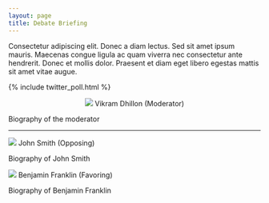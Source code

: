 ```yaml
---
layout: page
title: Debate Briefing
---
```


<div class="mod">
Consectetur adipiscing elit. Donec a diam lectus. Sed sit amet ipsum mauris. Maecenas congue
ligula ac quam viverra nec consectetur ante hendrerit. Donec et mollis dolor. Praesent et
diam eget libero egestas mattis sit amet vitae augue.
</div>

<!-- Embedding the twitter poll -->
{% include twitter_poll.html %}

<!-- Biographies for the mod and the speakers -->

<p style="text-align:center;">
<img src="http://www.placehold.it/70x70" />
<span> Vikram Dhillon (Moderator) </span>
</p>

<div class="bio">
<p> Biography of the moderator </p>
</div>

<hr>

<img src="http://www.placehold.it/70x70" />
<span> John Smith (Opposing) </span>

<div class="bio">
<p> Biography of John Smith </p>
</div>


<img src="http://www.placehold.it/70x70" />
<span> Benjamin Franklin (Favoring) </span>

<div class="bio">
<p> Biography of Benjamin Franklin </p>
</div>

